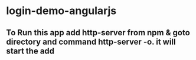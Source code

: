 # login-demo-angularjs
## To Run this app add http-server from npm & goto directory and command http-server -o. it will start the add
